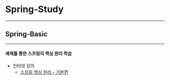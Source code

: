 # Spring-Study

---
## Spring-Basic

---
#### 예제를 통한 스프링의 핵심 원리 학습

- 인터넷 강의
    + [스프링 핵심 원리 - 기본편](https://www.inflearn.com/course/%EC%8A%A4%ED%94%84%EB%A7%81-%ED%95%B5%EC%8B%AC-%EC%9B%90%EB%A6%AC-%EA%B8%B0%EB%B3%B8%ED%8E%B8#)